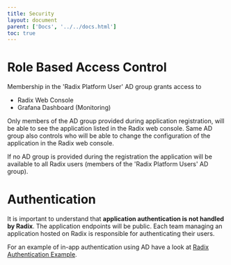 ```yaml
---
title: Security
layout: document
parent: ['Docs', '../../docs.html']
toc: true
---
```


# Role Based Access Control

Membership in the 'Radix Platform User' AD group grants access to

- Radix Web Console
- Grafana Dashboard (Monitoring)

Only members of the AD group provided during application registration, will be able to see the application listed in the Radix web console. Same AD group also controls who will be able to change the configuration of the application in the Radix web console. 

If no AD group is provided during the registration the application will be available to all Radix users (members of the 'Radix Platform Users' AD group).

# Authentication

It is important to understand that **application authentication is not handled by Radix**. The application endpoints will be public. Each team managing an application hosted on Radix is responsible for authenticating their users.

For an example of in-app authentication using AD have a look at [Radix Authentication Example](https://github.com/equinor/radix-example-auth).
